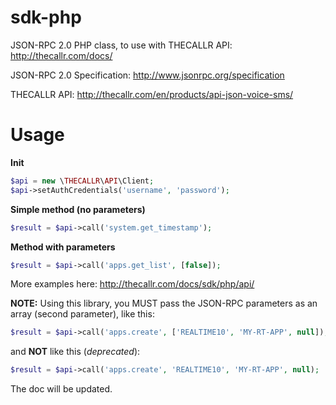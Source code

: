sdk-php
============

JSON-RPC 2.0 PHP class, to use with THECALLR API: http://thecallr.com/docs/

JSON-RPC 2.0 Specification: http://www.jsonrpc.org/specification

THECALLR API: http://thecallr.com/en/products/api-json-voice-sms/

# Usage

**Init**
```php
$api = new \THECALLR\API\Client;
$api->setAuthCredentials('username', 'password');
```

**Simple method (no parameters)**
```php
$result = $api->call('system.get_timestamp');
```

**Method with parameters**
```php
$result = $api->call('apps.get_list', [false]);
```

More examples here: http://thecallr.com/docs/sdk/php/api/

**NOTE:** Using this library, you MUST pass the JSON-RPC parameters as an array (second parameter), like this:
```php
$result = $api->call('apps.create', ['REALTIME10', 'MY-RT-APP', null]);
```
and **NOT** like this (*deprecated*):
```php
$result = $api->call('apps.create', 'REALTIME10', 'MY-RT-APP', null);
```

The doc will be updated.